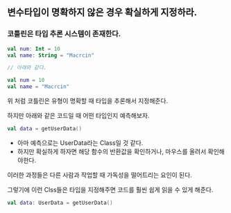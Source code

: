 
## 변수타입이 명확하지 않은 경우 확실하게 지정하라.

### 코틀린은 타입 추론 시스템이 존재한다.

```kotlin
val num: Int = 10
val name: String = "Macrcin"

// 아래와 같다.

val num = 10
val name = "Macrcin"
```

위 처럼 코틀린은 유형이 명확할 때 타입을 추론해서 지정해준다.

하지만 아래와 같은 코드일 때 어떤 타입인지 예측해보자.

```kotlin
val data = getUserData()
```

- 아마 예측으로는 UserData라는 Class일 것 같다.
- 하지만 확실하게 하자면 해당 함수의 반환값을 확인하거나, 마우스를 올려서 확인해야한다.

이러한 과정들은 다른 사람과 작업할 때 가독성을 떨어트리는 요인이 된다.

그렇기에 이런 Clss들은 타입을 지정해주면 코드를 훨씬 쉽게 읽을 수 있게 해준다.

```kotlin
val data: UserData = getUserData()
```